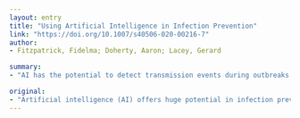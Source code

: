 ```yaml
---
layout: entry
title: "Using Artificial Intelligence in Infection Prevention"
link: "https://doi.org/10.1007/s40506-020-00216-7"
author:
- Fitzpatrick, Fidelma; Doherty, Aaron; Lacey, Gerard

summary:
- "AI has the potential to detect transmission events during outbreaks or predict high-risk patients. AI hand hygiene applications can deliver behavior change. Advantages for IPC include speed, consistency, and capability of handling infinitely large datasets. Improved availability of high-quality representative datasets and consideration of biases within preexisting databases are important challenges for future developments. Close collaboration with IPC experts to interpret outputs and ensure clinical relevance is essential."

original:
- "Artificial intelligence (AI) offers huge potential in infection prevention and control (IPC). We explore its potential IPC benefits in epidemiology, laboratory infection diagnosis, and hand hygiene. AI has the potential to detect transmission events during outbreaks or predict high-risk patients, enabling development of tailored IPC interventions. AI offers opportunities to enhance diagnostics with objective pattern recognition, standardize the diagnosis of infections with IPC implications, and facilitate the dissemination of IPC expertise. AI hand hygiene applications can deliver behavior change, though it requires further evaluation in different clinical settings. However, staff can become dependent on automatic reminders, and performance returns to baseline if feedback is removed. Advantages for IPC include speed, consistency, and capability of handling infinitely large datasets. However, many challenges remain; improving the availability of high-quality representative datasets and consideration of biases within preexisting databases are important challenges for future developments. AI in itself will not improve IPC; this requires culture and behavior change. Most studies to date assess performance retrospectively so there is a need for prospective evaluation in the real-life, often chaotic, clinical setting. Close collaboration with IPC experts to interpret outputs and ensure clinical relevance is essential."
---
```


